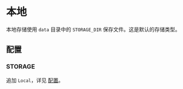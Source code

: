 # 本地

本地存储使用 `data` 目录中的 `STORAGE_DIR` 保存文件。这是默认的存储类型。

## 配置

### STORAGE

追加 `Local`，详见 [配置](../../start/configuration/#storage)。
